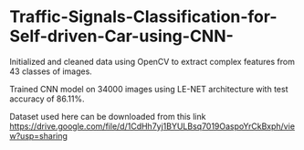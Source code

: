 # Traffic-Signals-Classification-for-Self-driven-Car-using-CNN-
Initialized and cleaned data using OpenCV to extract complex features from 43 classes of images.


Trained CNN model on 34000 images using LE-NET architecture with test accuracy of 86.11%.

Dataset used here can be downloaded from this link
https://drive.google.com/file/d/1CdHh7yj1BYULBsq7019OaspoYrCkBxph/view?usp=sharing
